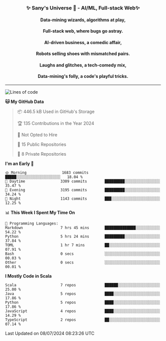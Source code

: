 <p align="center">
  <h3 align="center">✨ Sany's Universe 🤖 - AI/ML, Full-stack Web✨</h3>
  <h4 align="center">Data-mining wizards, algorithms at play,</h4>
  <h4 align="center">Full-stack web, where bugs go astray.</h4>
  <h4 align="center">AI-driven business, a comedic affair,</h4>
  <h4 align="center">Robots selling shoes with mismatched pairs.</h4>
  <h4 align="center">Laughs and glitches, a tech-comedy mix,</h4>
  <h4 align="center">Data-mining's folly, a code's playful tricks.</h4>
  <hr>
</p>

<!--START_SECTION:waka-->
![Lines of code](https://img.shields.io/badge/From%20Hello%20World%20I%27ve%20Written-7.8%20million%20lines%20of%20code-blue)

**🐱 My GitHub Data** 

> 📦 446.5 kB Used in GitHub's Storage 
 > 
> 🏆 135 Contributions in the Year 2024
 > 
> 🚫 Not Opted to Hire
 > 
> 📜 15 Public Repositories 
 > 
> 🔑 8 Private Repositories 
 > 
**I'm an Early 🐤** 

```text
🌞 Morning                1683 commits        █████░░░░░░░░░░░░░░░░░░░░   18.04 % 
🌆 Daytime                3309 commits        █████████░░░░░░░░░░░░░░░░   35.47 % 
🌃 Evening                3195 commits        █████████░░░░░░░░░░░░░░░░   34.24 % 
🌙 Night                  1143 commits        ███░░░░░░░░░░░░░░░░░░░░░░   12.25 % 
```


📊 **This Week I Spent My Time On** 

```text
💬 Programming Languages: 
Markdown                 7 hrs 45 mins       ██████████████░░░░░░░░░░░   54.22 % 
Python                   5 hrs 24 mins       █████████░░░░░░░░░░░░░░░░   37.84 % 
TOML                     1 hr 7 mins         ██░░░░░░░░░░░░░░░░░░░░░░░   07.91 % 
Bash                     0 secs              ░░░░░░░░░░░░░░░░░░░░░░░░░   00.03 % 
Other                    0 secs              ░░░░░░░░░░░░░░░░░░░░░░░░░   00.01 % 
```

**I Mostly Code in Scala** 

```text
Scala                    7 repos             ██████░░░░░░░░░░░░░░░░░░░   25.00 % 
Java                     5 repos             ████░░░░░░░░░░░░░░░░░░░░░   17.86 % 
Python                   5 repos             ████░░░░░░░░░░░░░░░░░░░░░   17.86 % 
JavaScript               4 repos             ████░░░░░░░░░░░░░░░░░░░░░   14.29 % 
TypeScript               2 repos             ██░░░░░░░░░░░░░░░░░░░░░░░   07.14 % 
```




 Last Updated on 08/07/2024 08:23:26 UTC
<!--END_SECTION:waka-->

<!--
**SanyHe/SanyHe** is a ✨ _special_ ✨ repository because its `README.md` (this file) appears on your GitHub profile.

Here are some ideas to get you started:

- 🔭 I’m currently working on ...
- 🌱 I’m currently learning ...
- 👯 I’m looking to collaborate on ...
- 🤔 I’m looking for help with ...
- 💬 Ask me about ...
- 📫 How to reach me: ...
- 😄 Pronouns: ...
- ⚡ Fun fact: ...
-->
